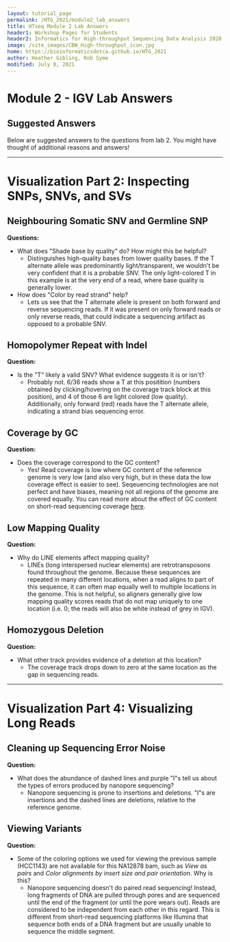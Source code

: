 ```yaml
---
layout: tutorial_page
permalink: /HTG_2021/module2_lab_answers
title: HTseq Module 2 Lab Answers
header1: Workshop Pages for Students
header2: Informatics for High-throughput Sequencing Data Analysis 2020 Module 2 Lab Answers
image: /site_images/CBW_High-throughput_icon.jpg
home: https://bioinformaticsdotca.github.io/HTG_2021
author: Heather Gibling, Rob Syme
modified: July 8, 2021
---
```


# Module 2 - IGV Lab Answers

## Suggested Answers

Below are suggested answers to the questions from lab 2. You might have thought of additional reasons and answers!

---

# Visualization Part 2: Inspecting SNPs, SNVs, and SVs

## Neighbouring Somatic SNV and Germline SNP

**Questions:**
* What does "Shade base by quality" do? How might this be helpful?
    * Distinguishes high-quality bases from lower quality bases. If the T alternate allele was predominantly light/transparent, we wouldn't be very confident that it is a probable SNV. The only light-colored T in this example is at the very end of a read, where base quality is generally lower.
* How does "Color by read strand" help?
    * Lets us see that the T alternate allele is present on both forward and reverse sequencing reads. If it was present on only forward reads or only reverse reads, that could indicate a sequencing artifact as opposed to a probable SNV.

## Homopolymer Repeat with Indel

**Question:**
* Is the "T" likely a valid SNV? What evidence suggests it is or isn't?
    * Probably not. 6/36 reads show a T at this positition (numbers obtained by clicking/hovering on the coverage track block at this position), and 4 of those 6 are light colored (low quality). Additionally, only forward (red) reads have the T alternate allele, indicating a strand bias sequencing error.

## Coverage by GC

**Question:**
* Does the coverage correspond to the GC content?
    * Yes! Read coverage is low where GC content of the reference genome is very low (and also very high, but in these data the low coverage effect is easier to see). Seqeuencing technologies are not perfect and have biases, meaning not all regions of the genome are covered equally. You can read more about the effect of GC content on short-read sequencing coverage [here](https://genomebiology.biomedcentral.com/articles/10.1186/gb-2013-14-5-r51).

## Low Mapping Quality

**Question:**
* Why do LINE elements affect mapping quality?
    * LINEs (long interspersed nuclear elements) are retrotransposons found throughout the genome. Because these sequences are repeated in many different locations, when a read aligns to part of this sequence, it can often map equally well to multiple locations in the genome. This is not helpful, so aligners generally give low mapping quality scores reads that do not map uniquely to one location (i.e. 0; the reads will also be white instead of grey in IGV).

## Homozygous Deletion

**Question:**
* What other track provides evidence of a deletion at this location?
    * The coverage track drops down to zero at the same location as the gap in sequencing reads.

---

# Visualization Part 4: Visualizing Long Reads

## Cleaning up Sequencing Error Noise

**Question:**
* What does the abundance of dashed lines and purple "I"s tell us about the types of errors produced by nanopore sequencing?
    * Nanopore sequencing is prone to insertions and deletions. "I"s are insertions and the dashed lines are deletions, relative to the reference genome.

## Viewing Variants

**Question:**
* Some of the coloring options we used for viewing the previous sample (HCC1143) are not available for this NA12878 bam, such as *View as pairs* and *Color alignments by insert size and pair orientation*. Why is this?
    * Nanopore sequencing doesn't do paired read sequencing! Instead, long fragments of DNA are pulled through pores and are sequenced until the end of the fragment (or until the pore wears out). Reads are considered to be independent from each other in this regard. This is different from short-read sequencing platforms like Illumina that sequence both ends of a DNA fragment but are usually unable to sequence the middle segment.
